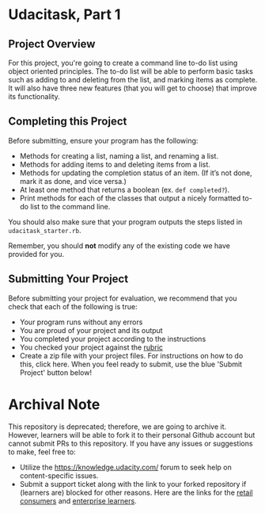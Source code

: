 # Udacitask, Part 1

## Project Overview

For this project, you're going to create a command line to-do list using object oriented principles. The to-do list will be able to perform basic tasks such as adding to and deleting from the list, and marking items as complete. It will also have three new features (that you will get to choose) that improve its functionality.

## Completing this Project

Before submitting, ensure your program has the following:

* Methods for creating a list, naming a list, and renaming a list.
* Methods for adding items to and deleting items from a list.
* Methods for updating the completion status of an item. (If it’s not done, mark it as done, and vice versa.)
* At least one method that returns a boolean (ex. `def completed?`).
* Print methods for each of the classes that output a nicely formatted to-do list to the command line.

You should also make sure that your program outputs the steps listed in `udacitask_starter.rb`.

Remember, you should **not** modify any of the existing code we have provided for you.

## Submitting Your Project

Before submitting your project for evaluation, we recommend that you check that each of the following is true:

* Your program runs without any errors
* You are proud of your project and its output
* You completed your project according to the instructions
* You checked your project against the [rubric](https://review.udacity.com/#!/projects/5605865838/rubric)
* Create a zip file with your project files. For instructions on how to do this, click here. When you feel ready to submit, use the blue 'Submit Project' button below!

 # Archival Note 
 This repository is deprecated; therefore, we are going to archive it. However, learners will be able to fork it to their personal Github account but cannot submit PRs to this repository. If you have any issues or suggestions to make, feel free to: 
- Utilize the https://knowledge.udacity.com/ forum to seek help on content-specific issues. 
- Submit a support ticket along with the link to your forked repository if (learners are) blocked for other reasons. Here are the links for the [retail consumers](https://udacity.zendesk.com/hc/en-us/requests/new) and [enterprise learners](https://udacityenterprise.zendesk.com/hc/en-us/requests/new?ticket_form_id=360000279131).